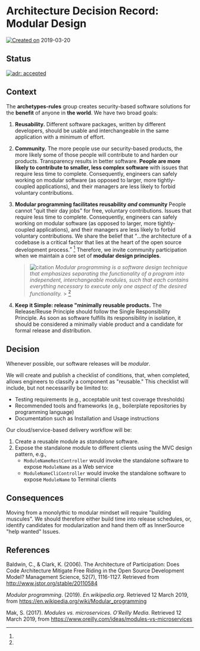 # Architecture Decision Record: Modular Design

[![Created on][octicon-calendar]][adr-0002]
<time datetime="2019-03-20">2019-03-20</time>

## Status

[![adr: accepted][adr-accepted-badge]][adr-0002]

## Context

The **archetypes-rules** group creates security-based software solutions for the
**benefit** of anyone in **the world**. We have two broad goals:

1.  **Reusability.** Different software packages, written by different
    developers, should be usable and interchangeable in the same application
    with a minimum of effort.

1.  **Community.** The more people use our security-based products, the more
    likely some of those people will contribute to and harden our products.
    Transparency results in better software. **People are more likely to
    contribute to smaller, less complex software** with issues that require less
    time to complete. Consequently, engineers can safely working on modular
    software (as opposed to larger, more tightly-coupled applications), and
    their managers are less likely to forbid voluntary contributions.

1.  **Modular programming facilitates reusability _and_ community** People
    cannot "quit their day jobs" for free, voluntary contributions. Issues that
    require less time to complete. Consequently, engineers can safely working on
    modular software (as opposed to larger, more tightly-coupled applications),
    and their managers are less likely to forbid voluntary contributions. We
    share the belief that <q cite="http://www.jstor.org/stable/20110584">...the
    architecture of a codebase is a critical factor that lies at the heart of
    the open source development process.</q> [^1] Therefore, we invite community
    participation when we maintain a core set of **modular design principles**.

    > ![citation][octicon-quote] <cite>Modular programming is a software design
    > technique that emphasizes separating the functionality of a program into
    > independent, interchangeable modules, such that each contains everything
    > necessary to execute only one aspect of the desired
    > functionality.</cite> > [^2]

1.  **Keep it Simple: release "minimally reusable products.** The Release/Reuse
    Principle should follow the Single Responsibility Principle. As soon as
    software fulfills its responsibility in isolation, it should be considered a
    minimally viable product and a candidate for formal release and
    distribution.

## Decision

Whenever possible, our software releases will be _modular_.

We will create and publish a checklist of conditions, that, when completed,
allows engineers to classify a component as "reusable." This checklist will
include, but not necessarilly be limited to:

- Testing requirements (e.g., acceptable unit test coverage thresholds)
- Recommended tools and frameworks (e.g., boilerplate repositories by
  programming language)
- Documentation such as Installation and Usage instructions

Our cloud/service-based delivery workflow will be:

1.  Create a reusable module as _standalone_ software.
1.  Expose the standalone module to different clients using the MVC design
    pattern, e.g.,
    - `ModuleNameRestController` would invoke the standalone software to expose
      `ModuleName` as a Web service
    - `ModuleNameCliController` would invoke the standalone software to expose
      `ModuleName` to Terminal clients

## Consequences

Moving from a monolythic to modular mindset will require "building muscules". We
should therefore either build time into release schedules, or, identify
candidates for modularization and hand them off as InnerSource "help wanted"
Issues.

## References

[^1]:

  Baldwin, C., & Clark, K. (2006). The Architecture of Participation: Does Code
  Architecture Mitigate Free Riding in the Open Source Development Model?
  Management Science, 52(7), 1116-1127. Retrieved from
  <http://www.jstor.org/stable/20110584>

[^2]:

  _Modular programming_. (2019). _En.wikipedia.org_. Retrieved 12 March 2019,
  from <https://en.wikipedia.org/wiki/Modular_programming>

[^3]:

  Mak, S. (2017). _Modules vs. microservices. O'Reilly Media_. Retrieved 12
  March 2019, from <https://www.oreilly.com/ideas/modules-vs-microservices>

<!-- Do not remove this line or anything under it. -->

[adr-0002]: docs/adr/adr-0002-architecture-decision-record-modular-design.md
[adr-accepted-badge]: https://flat.badgen.net/badge/ADR/accepted/44AD8E
[adr-proposed-badge]: https://flat.badgen.net/badge/ADR/proposed/AC900D
[adr-rejected-badge]: https://flat.badgen.net/badge/ADR/rejected/D9534F
[adr-deprecated-badge]: https://flat.badgen.net/badge/ADR/deprecated/7F8C8D
[octicon-calendar]:
  https://cdnjs.cloudflare.com/ajax/libs/octicons/8.3.0/svg/calendar.svg
[octicon-quote]:
  https://cdnjs.cloudflare.com/ajax/libs/octicons/8.3.0/svg/quote.svg

